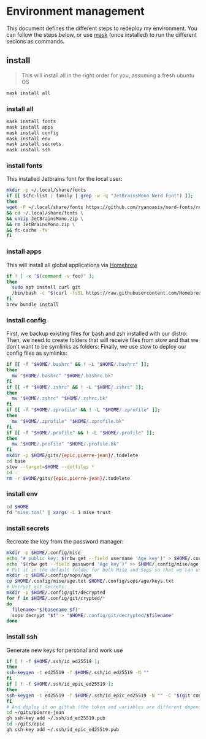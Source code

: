 # Environment management

This document defines the different steps to redeploy my environment.
You can follow the steps below, or use [mask](https://github.com/jacobdeichert/mask) (once installed) to run the different secions as commands.

## install

> This will install all in the right order for you, assuming a fresh ubuntu OS

```sh
mask install all
```

### install all

```sh
mask install fonts
mask install apps
mask install config
mask install env
mask install secrets
mask install ssh
```

### install fonts

This installed Jetbrains font for the local user:
```bash
mkdir -p ~/.local/share/fonts
if [[ $(fc-list : family | grep -w -q "JetBrainsMono Nerd Font") ]];
then
wget -P ~/.local/share/fonts https://github.com/ryanoasis/nerd-fonts/releases/download/v3.0.2/JetBrainsMono.zip \
&& cd ~/.local/share/fonts \
&& unzip JetBrainsMono.zip \
&& rm JetBrainsMono.zip \
&& fc-cache -fv
fi
```

### install apps

This will install all global applications via [Homebrew](https://brew.sh/)

```sh
if ! [ -x "$(command -v foo)" ];
then
  sudo apt install curl git
  /bin/bash -c "$(curl -fsSL https://raw.githubusercontent.com/Homebrew/install/HEAD/install.sh)"
fi
brew bundle install
```

### install config

First, we backup existing files for bash and zsh installed with our distro:
Then, we need to create folders that will receive files from stow and that we don't want to be symlinks as folders:
Finally, we use stow to deploy our config files as symlinks:
```bash
if [[ -f "$HOME/.bashrc" && ! -L "$HOME/.bashrc" ]];
then
  mv "$HOME/.bashrc" "$HOME/.bashrc.bk"
fi
if [[ -f "$HOME/.zshrc" && ! -L "$HOME/.zshrc" ]];
then
  mv "$HOME/.zshrc" "$HOME/.zshrc.bk"
fi
if [[ -f "$HOME/.zprofile" && ! -L "$HOME/.zprofile" ]];
then
  mv "$HOME/.zprofile" "$HOME/.zprofile.bk"
fi
if [[ -f "$HOME/.profile" && ! -L "$HOME/.profile" ]];
then
  mv "$HOME/.profile" "$HOME/.profile.bk"
fi
mkdir -p $HOME/gits/{epic,pierre-jean}/.todelete
cd base
stow --target=$HOME --dotfiles *
cd -
rm -r $HOME/gits/{epic,pierre-jean}/.todelete
```

### install env

```bash
cd $HOME
fd "mise.toml" | xargs -L 1 mise trust
```

### install secrets

Recreate the key from the password manager:
```bash
mkdir -p $HOME/.config/mise
echo "# public key: $(rbw get --field username 'Age key')" > $HOME/.config/mise/age.txt
echo "$(rbw get --field password 'Age key')" >> $HOME/.config/mise/age.txt
# Put it in the default folder for both Mise and Sops so that we can use Sops without defining the placement of the key (`sops encrypt -i file` and `sops decrypt -i file`).
mkdir -p $HOME/.config/sops/age
cp $HOME/.config/mise/age.txt $HOME/.config/sops/age/keys.txt
# Uncrypt git secrets:
mkdir -p $HOME/.config/git/decrypted
for f in $HOME/.config/git/crypted/*
do
  filename="$(basename $f)" 
  sops decrypt "$f" > "$HOME/.config/git/decrypted/$filename" 
done  
```

### install ssh

Generate new keys for personal and work use
```sh
if [ ! -f $HOME/.ssh/id_ed25519 ];
then
ssh-keygen -t ed25519 -f $HOME/.ssh/id_ed25519 -N ""
fi
if [ ! -f $HOME/.ssh/id_epic_ed25519 ];
then
ssh-keygen -t ed25519 -f $HOME/.ssh/id_epic_ed25519 -N "" -C "$(git config -f $HOME/.config/git/decrypted/epic.gitconfig user.email)"
fi
# And deploy it on github (the token and variables are different depending on the folder so it will point to different github instances):
cd ~/gits/pierre-jean
gh ssh-key add ~/.ssh/id_ed25519.pub
cd ~/gits/epic
gh ssh-key add ~/.ssh/id_epic_ed25519.pub
```
